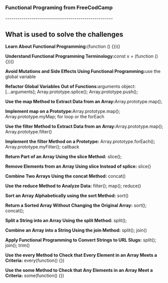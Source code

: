 <h3>Functional Programing from FreeCodCamp</h3>
<p>-----------------------------------------------------</p>

<h2>What is used to solve the challenges</h2>
<p><strong>Learn About Functional Programming:</strong>(function () {})()<p>
<p><strong>Understand Functional Programming Terminology:</strong>const x = (function () {})()<p>
<p><strong>Avoid Mutations and Side Effects Using Functional Programming:</strong>use the global variable<p>
<p><strong>Refactor Global Variables Out of Functions:</strong>arguments object: [...arguments]; Array.prototype.splice(); Array.prototype.push();<p>
<p><strong>Use the map Method to Extract Data from an Array:</strong>Array.prototype.map();<p>
<p><strong>Implement map on a Prototype:</strong>Array.prototype.map(); Array.prototype.myMap; for loop or the forEach<p>
<p><strong>Use the filter Method to Extract Data from an Array:</strong>Array.prototype.map(); Array.prototype.filter()<p>
<p><strong>Implement the filter Method on a Prototype:</strong> Array.prototype.forEach(); Array.prototype.myFilter(); callback<p>
<p><strong>Return Part of an Array Using the slice Method:</strong> slice();<p>
<p><strong>Remove Elements from an Array Using slice Instead of splice:</strong> slice()<p>
<p><strong>Combine Two Arrays Using the concat Method:</strong> concat()<p>
<p><strong>Use the reduce Method to Analyze Data:</strong> filter(); map(); reduce()<p>
<p><strong>Sort an Array Alphabetically using the sort Method:</strong> sort()<p>
<p><strong>Return a Sorted Array Without Changing the Original Array:</strong> sort(); concat();<p>
<p><strong>Split a String into an Array Using the split Method:</strong> split();<p>
<p><strong>Combine an Array into a String Using the join Method:</strong> split(); join()<p>
<p><strong> Apply Functional Programming to Convert Strings to URL Slugs:</strong> split(); join(); trim()<p>
<p><strong> Use the every Method to Check that Every Element in an Array Meets a Criteria:</strong> every(function() {})<p>
<p><strong> Use the some Method to Check that Any Elements in an Array Meet a Criteria:</strong> some(function() {})<p>
